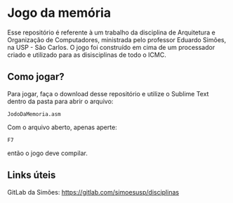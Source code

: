 # Jogo da memória

Esse repositório é referente à um trabalho da disciplina de Arquitetura e Organização de Computadores, ministrada pelo professor Eduardo Simões, na USP - São Carlos.
O jogo foi construído em cima de um processador criado e utilizado para as disisciplinas de todo o ICMC.

## Como jogar?

Para jogar, faça o download desse repositório e utilize o Sublime Text dentro da pasta para abrir o arquivo:

`JodoDaMemoria.asm`

Com o arquivo aberto, apenas aperte: 

`F7`

então o jogo deve compilar.


## Links úteis

GitLab da Simões: https://gitlab.com/simoesusp/disciplinas
